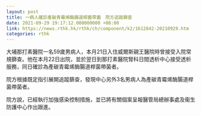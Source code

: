 ```yaml
---
layout: post
title: 一病人確診產碳青霉烯酶腸道桿菌帶菌　院方追蹤篩查
date: 2021-09-29 19:17:12.000000000 +08:00
link: https://news.rthk.hk/rthk/ch/component/k2/1612842-20210929.htm
categories: rthk
---
```


大埔那打素醫院一名59歲男病人，本月21日入住威爾斯親王醫院時曾接受入院常規篩查。他在本月22日出院，並於翌日到那打素醫院腎科日間透析中心接受透析服務，同日確診為產碳青霉烯酶腸道桿菌帶菌者。

院方根據既定指引展開追蹤篩查，發現中心另外3名男病人為產碳青霉烯酶腸道桿菌帶菌者。

院方說，已經執行加強感染控制措施，並已將有關個案呈報醫管局總辦事處及衞生防護中心作出跟進。

